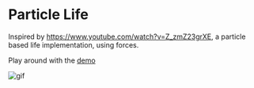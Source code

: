 # Particle Life

Inspired by https://www.youtube.com/watch?v=Z_zmZ23grXE, a particle based life implementation, using forces.

Play around with the [demo](https://martinstannard.github.io/particle_life)

![gif](https://i.imgur.com/nRnzcgf.gif)


